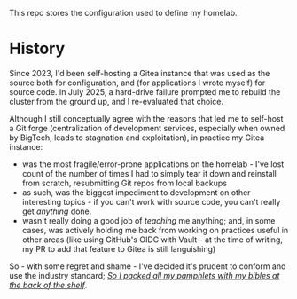 This repo stores the configuration used to define my homelab.

# History

Since 2023, I'd been self-hosting a Gitea instance that was used as the source both for configuration, and (for applications I wrote myself) for source code. In July 2025, a hard-drive failure prompted me to rebuild the cluster from the ground up, and I re-evaluated that choice.

Although I still conceptually agree with the reasons that led me to self-host a Git forge (centralization of development services, especially when owned by BigTech, leads to stagnation and exploitation), in practice my Gitea instance:
* was the most fragile/error-prone applications on the homelab - I've lost count of the number of times I had to simply tear it down and reinstall from scratch, resubmitting Git repos from local backups
* as such, was the biggest impediment to development on other interesting topics - if you can't work with source code, you can't really get _anything_ done.
* wasn't really doing a good job of _teaching_ me anything; and, in some cases, was actively holding me back from working on practices useful in other areas (like using GitHub's OIDC with Vault - at the time of writing, my PR to add that feature to Gitea is still languishing)

So - with some regret and shame - I've decided it's prudent to conform and use the industry standard; _[So I packed all my pamphlets with my bibles at the back of the shelf](https://frank-turner.com/tracks/love-ire-song/)_.
